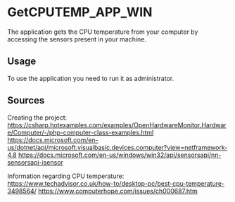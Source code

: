 # GetCPUTEMP_APP_WIN
The application gets the CPU temperature from your computer by accessing the sensors present in your machine. 

## Usage

To use the application you need to run it as administrator. 

## Sources

Creating the project:
https://csharp.hotexamples.com/examples/OpenHardwareMonitor.Hardware/Computer/-/php-computer-class-examples.html
https://docs.microsoft.com/en-us/dotnet/api/microsoft.visualbasic.devices.computer?view=netframework-4.8
https://docs.microsoft.com/en-us/windows/win32/api/sensorsapi/nn-sensorsapi-isensor

Information regarding CPU temperature:
https://www.techadvisor.co.uk/how-to/desktop-pc/best-cpu-temperature-3498564/
https://www.computerhope.com/issues/ch000687.htm
